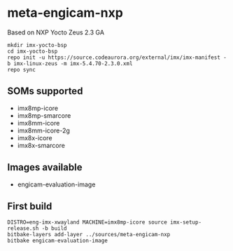 
meta-engicam-nxp
================

Based on NXP Yocto Zeus 2.3 GA


```
mkdir imx-yocto-bsp
cd imx-yocto-bsp
repo init -u https://source.codeaurora.org/external/imx/imx-manifest -b imx-linux-zeus -m imx-5.4.70-2.3.0.xml
repo sync
```


SOMs supported
--------------

- imx8mp-icore
- imx8mp-smarcore
- imx8mm-icore
- imx8mm-icore-2g
- imx8x-icore
- imx8x-smarcore


Images available
----------------

- engicam-evaluation-image



First build
-----------

```
DISTRO=eng-imx-xwayland MACHINE=imx8mp-icore source imx-setup-release.sh -b build
bitbake-layers add-layer ../sources/meta-engicam-nxp
bitbake engicam-evaluation-image
```
